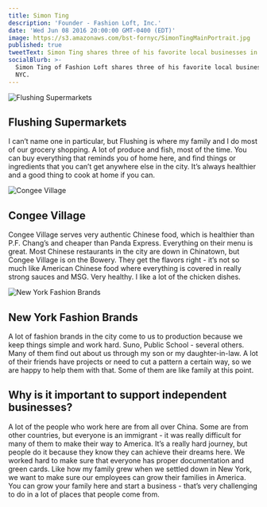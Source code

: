 ```yaml
---
title: Simon Ting
description: 'Founder - Fashion Loft, Inc.'
date: 'Wed Jun 08 2016 20:00:00 GMT-0400 (EDT)'
image: https://s3.amazonaws.com/bst-fornyc/SimonTingMainPortrait.jpg
published: true
tweetText: Simon Ting shares three of his favorite local businesses in NYC
socialBlurb: >-
  Simon Ting of Fashion Loft shares three of his favorite local businesses in
  NYC.
---
```


![Flushing Supermarkets](https://s3.amazonaws.com/bst-fornyc/SimonTingFlushingSupermarketsMain.jpg)

## Flushing Supermarkets

I can’t name one in particular, but Flushing is where my family and I do most of our grocery shopping. A lot of produce and fish, most of the time. You can buy everything that reminds you of home here, and find things or ingredients that you can’t get anywhere else in the city. It’s always healthier and a good thing to cook at home if you can.

![Congee Village](https://s3.amazonaws.com/bst-fornyc/SimonTingCongeeVillage.jpg)

## Congee Village

Congee Village serves very authentic Chinese food, which is healthier than P.F. Chang’s and cheaper than Panda Express. Everything on their menu is great. Most Chinese restaurants in the city are down in Chinatown, but Congee Village is on the Bowery. They get the flavors right - it’s not so much like American Chinese food where everything is covered in really strong sauces and MSG. Very healthy. I like a lot of the chicken dishes.

![New York Fashion Brands](https://s3.amazonaws.com/bst-fornyc/SimonTingNYCFashionBrandsAlt.jpg)

## New York Fashion Brands

A lot of fashion brands in the city come to us to production because we keep things simple and work hard. Suno, Public School - several others. Many of them find out about us through my son or my daughter-in-law. A lot of their friends have projects or need to cut a pattern a certain way, so we are happy to help them with that. Some of them are like family at this point.

## Why is it important to support independent businesses?

A lot of the people who work here are from all over China. Some are from other countries, but everyone is an immigrant - it was really difficult for many of them to make their way to America. It’s a really hard journey, but people do it because they know they can achieve their dreams here. We worked hard to make sure that everyone has proper documentation and green cards. Like how my family grew when we settled down in New York, we want to make sure our employees can grow their families in America. You can grow your family here and start a business - that’s very challenging to do in a lot of places that people come from.
